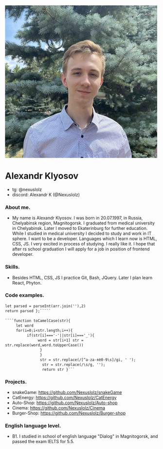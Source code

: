 ![My Photo](/img/631127710.jpeg)

# Alexandr Klyosov

- tg: @nexuslolz
- discord: Alexandr K (@Nexuslolz)

### About me.

- My name is Alexandr Klyosov. I was born in 20.07.1997, in Russia, Chelyabinsk region, Magnitogorsk. I graduated from medical university in Chelyabinsk. Later I moved to Ekaterinburg for further education. While I studied in medical university I decided to study and work in IT sphere. I want to be a developer. Languages which I learn now is HTML, CSS, JS. I very excited in process of studying. I really like it. I hope that after rs school graduation I will apply for a job in position of frontend developer.

### Skills.

- Besides HTML, CSS, JS I practice Git, Bash, JQuery. Later I plan learn React, Phyton.

### Code examples.

``````const binaryArrayToNumber = arr => {
let parsed = parseInt(arr.join(''),2)
return parsed };`````

````function toCamelCase(str){
     let word
     for(i=0;i<str.length;i++){
          if(str[i]==='-'||str[i]==='_'){
               word = str[i+1] str = str.replace(word,word.toUpperCase())
                }
                }
                str = str.replace(/[^a-zа-яё0-9\s]/gi, ' ');
                 str = str.replace(/\s/g, '');
                 return str }```
``````

### Projects.

- snakeGame: https://github.com/Nexuslolz/snakeGame
- CatEnergy: https://github.com/Nexuslolz/CatEnergy
- Auto-Shop: https://github.com/Nexuslolz/Auto-shop
- Cinema: https://github.com/Nexuslolz/Cinema
- Burger-Shop: https://github.com/Nexuslolz/Burger-shop

### English language level.

- B1. I studied in school of english language "Dialog" in Magnitogorsk, and passed the exam IELTS for 5.5.
